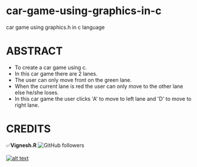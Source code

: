 [1.1]: https://img.icons8.com/ios-filled/25/000000/instagram-new.png
[2]: https://www.instagram.com/vignesh_r_

# car-game-using-graphics-in-c
car game using graphics.h in c language

# ABSTRACT
* To create a car game using c.
* In this car game there are 2 lanes.
* The user can only move front on the green lane.
* When the current lane is red the user can only move to the other lane else he/she loses. 
* In this car game the user clicks 'A' to move to left lane and 'D' to move to right lane. 

# CREDITS
:white_check_mark:**Vignesh.R**
![GitHub followers](https://img.shields.io/github/followers/codervignesh?label=codervignesh&style=social)  <br/>
<br/>
[![alt text][1.1]][2]<br/>

